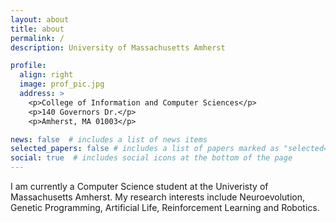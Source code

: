```yaml
---
layout: about
title: about
permalink: /
description: University of Massachusetts Amherst

profile:
  align: right
  image: prof_pic.jpg
  address: >
    <p>College of Information and Computer Sciences</p>
    <p>140 Governors Dr.</p>
    <p>Amherst, MA 01003</p>

news: false  # includes a list of news items
selected_papers: false # includes a list of papers marked as "selected={true}"
social: true  # includes social icons at the bottom of the page
---
```


I am currently a Computer Science student at the Univeristy of Massachusetts Amherst. My research interests include Neuroevolution, Genetic Programming, Artificial Life, Reinforcement Learning and Robotics.